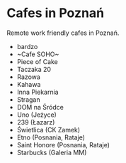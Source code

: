 # Cafes in Poznań


Remote work friendly cafes in Poznań.

- bardzo
- ~Cafe SOHO~
- Piece of Cake
- Taczaka 20
- Razowa
- Kahawa
- Inna Piekarnia
- Stragan
- DOM na Śródce
- Uno (Jeżyce)
- 239 (Łazarz)
- Świetlica (CK Zamek)
- Etno (Posnania, Rataje)
- Saint Honore (Posnania, Rataje)
- Starbucks (Galeria MM)
